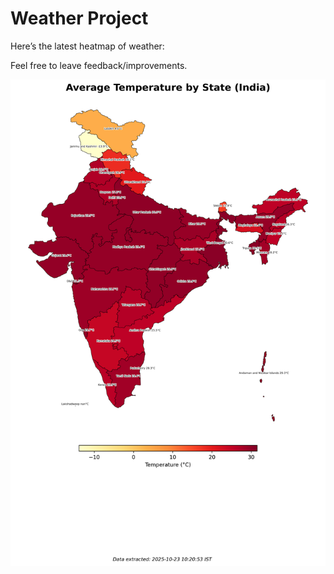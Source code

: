 # Weather Project

Here’s the latest heatmap of weather:

Feel free to leave feedback/improvements.

![India Heatmap](docs/assets/india_heatmap.png?v=F9B42F)
